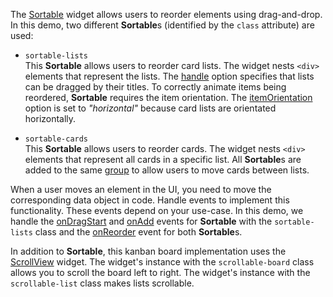 The [Sortable](/Documentation/ApiReference/UI_Widgets/dxSortable/) widget allows users to reorder elements using drag-and-drop.  In this demo, two different **Sortable**s (identified by the `class` attribute) are used:

- `sortable-lists`        
This **Sortable** allows users to reorder card lists. The widget nests `<div>` elements that represent the lists. The [handle](/Documentation/ApiReference/UI_Widgets/dxSortable/Configuration/#handle) option specifies that lists can be dragged by their titles. To correctly animate items being reordered, **Sortable** requires the item orientation. The [itemOrientation](/Documentation/ApiReference/UI_Widgets/dxSortable/Configuration/#itemOrientation) option is set to *"horizontal"* because card lists are orientated horizontally.

- `sortable-cards`         
This **Sortable** allows users to reorder cards. The widget nests `<div>` elements that represent all cards in a specific list. All **Sortable**s are added to the same [group](/Documentation/ApiReference/UI_Widgets/dxSortable/Configuration/#group) to allow users to move cards between lists.

When a user moves an element in the UI, you need to move the corresponding data object in code. Handle events to implement this functionality. These events depend on your use-case. In this demo, we handle the [onDragStart](/Documentation/ApiReference/UI_Widgets/dxSortable/Configuration/#onDragStart) and [onAdd](/Documentation/ApiReference/UI_Widgets/dxSortable/Configuration/#onAdd) events for **Sortable** with the `sortable-lists` class and the [onReorder](/Documentation/ApiReference/UI_Widgets/dxSortable/Configuration/#onReorder) event for both **Sortable**s.

In addition to **Sortable**, this kanban board implementation uses the [ScrollView](/Demos/WidgetsGallery/Demo/ScrollView/Overview/) widget. The widget's instance with the `scrollable-board` class allows you to scroll the board left to right. The widget's instance with the `scrollable-list` class makes lists scrollable.